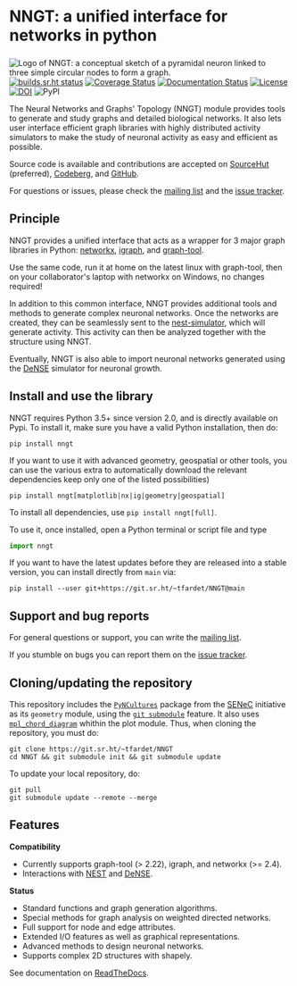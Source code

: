 <!--
SPDX-FileCopyrightText: 2022 Tanguy Fardet
SPDX-License-Identifier: CC-BY-SA-4.0
-->

# NNGT: a unified interface for networks in python

<img align="left" style="padding-top: 5px; margin-right: 15px;"
 src="https://git.sr.ht/~tfardet/NNGT/blob/main/doc/_static/nngt_logo.png"
 alt="Logo of NNGT: a conceptual sketch of a pyramidal neuron linked to three
 simple circular nodes to form a graph." />

[![builds.sr.ht status](https://builds.sr.ht/~tfardet/nngt/commits/main.svg)](https://builds.sr.ht/~tfardet/nngt/commits?)
[![Coverage Status](https://coveralls.io/repos/github/tfardet/NNGT/badge.svg?branch=main)](https://coveralls.io/github/tfardet/NNGT?branch=main)
[![Documentation Status](https://readthedocs.org/projects/nngt/badge/?version=latest)](http://nngt.readthedocs.org/en/latest/?badge=latest) [![License](http://img.shields.io/:license-GPLv3+-yellow.svg)](http://www.gnu.org/licenses/gpl-3.0.html)<br>
[![DOI](https://zenodo.org/badge/DOI/10.5281/zenodo.3402493.svg)](https://doi.org/10.5281/zenodo.3402493)
![PyPI](https://img.shields.io/pypi/v/nngt)

The Neural Networks and Graphs' Topology (NNGT) module provides tools to
generate and study graphs and detailed biological networks.
It also lets user interface efficient graph libraries with highly distributed
activity simulators to make the study of neuronal activity as easy and
efficient as possible.

Source code is available and contributions are accepted on
[SourceHut](https://sr.ht/~tfardet/NNGT) (preferred),
[Codeberg](https://codeberg.org/tfardet/NNGT), and
[GitHub](https://github.com/tfardet/NNGT).

For questions or issues, please check the
[mailing list](https://lists.sr.ht/~tfardet/nngt-users) and the
[issue tracker](https://codeberg.org/tfardet/NNGT/issues).


## Principle

NNGT provides a unified interface that acts as a wrapper for 3 major graph
libraries in Python: [networkx](https://networkx.github.io/),
[igraph](https://igraph.org/python/), and
[graph-tool](https://graph-tool.skewed.de/).

Use the same code, run it at home on the latest linux with graph-tool, then
on your collaborator's laptop with networkx on Windows, no changes required!

In addition to this common interface, NNGT provides additional tools and
methods to generate complex neuronal networks.
Once the networks are created, they can be seamlessly sent to the
[nest-simulator](https://nest-simulator.readthedocs.io/), which will generate
activity. This activity can then be analyzed together with the structure using
NNGT.

Eventually, NNGT is also able to import neuronal networks generated using the
[DeNSE](https://dense.readthedocs.io/) simulator for neuronal growth.


## Install and use the library

NNGT requires Python 3.5+ since version 2.0, and is directly available on Pypi.
To install it, make sure you have a valid Python installation, then do:

```
pip install nngt
```

If you want to use it with advanced geometry, geospatial or other tools, you
can use the various extra to automatically download the relevant dependencies
keep only one of the listed possibilities)

```
pip install nngt[matplotlib|nx|ig|geometry|geospatial]
```

To install all dependencies, use `pip install nngt[full]`.

To use it, once installed, open a Python terminal or script file and type

```python
import nngt
```

If you want to have the latest updates before they are released into a stable
version, you can install directly from ``main`` via:

```
pip install --user git+https://git.sr.ht/~tfardet/NNGT@main
```


## Support and bug reports

For general questions or support, you can write the
[mailing list](https://lists.sr.ht/~tfardet/nngt-users).

If you stumble on bugs you can report them on the
[issue tracker](https://github.com/tfardet/NNGT/issues).


## Cloning/updating the repository

This repository includes the
[``PyNCultures``](https://github.com/SENeC-Initiative/PyNCulture) package from
the [SENeC](https://github.com/SENeC-Initiative/) initiative as its
``geometry`` module, using the
[``git submodule``](https://git-scm.com/book/en/v2/Git-Tools-Submodules)
feature.
It also uses
[``mpl_chord_diagram``](https://codeberg.org/tfardet/mpl_chord_diagram) whithin
the plot module.
Thus, when cloning the repository, you must do:

    git clone https://git.sr.ht/~tfardet/NNGT
    cd NNGT && git submodule init && git submodule update

To update your local repository, do:

    git pull
    git submodule update --remote --merge


## Features

**Compatibility**
* Currently supports graph-tool (> 2.22), igraph, and networkx (>= 2.4).
* Interactions with [NEST](https://nest-simulator.readthedocs.io/) and
  [DeNSE](https://dense.readthedocs.io/).

**Status**
* Standard functions and graph generation algorithms.
* Special methods for graph analysis on weighted directed networks.
* Full support for node and edge attributes.
* Extended I/O features as well as graphical representations.
* Advanced methods to design neuronal networks.
* Supports complex 2D structures with shapely.

See documentation on
[ReadTheDocs](https://readthedocs.org/projects/nngt/badge/?version=latest).
